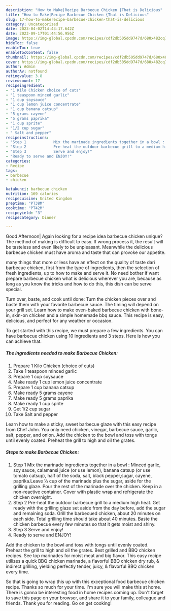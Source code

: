 ```yaml
---
description: "How to Make|Recipe Barbecue Chicken {That is Delicious"
title: "How to Make|Recipe Barbecue Chicken {That is Delicious"
slug: 17-how-to-makerecipe-barbecue-chicken-that-is-delicious
category: Uncategorized
date: 2023-04-02T14:43:17.642Z
date: 2023-09-17T01:44:56.956Z
image: https://img-global.cpcdn.com/recipes/cdf2db505dd9747d/680x482cq70/barbecue-chicken-recipe-main-photo.jpg
hideToc: false
enableToc: true
enableTocContent: false
thumbnail: https://img-global.cpcdn.com/recipes/cdf2db505dd9747d/680x482cq70/barbecue-chicken-recipe-main-photo.jpg
cover: https://img-global.cpcdn.com/recipes/cdf2db505dd9747d/680x482cq70/barbecue-chicken-recipe-main-photo.jpg
author: Admin
authorAv: notfound
ratingvalue: 3.8
reviewcount: 17
recipeingredient:
- "1 Kilo Chicken choice of cuts"
- "1 teaspoon minced garlic"
- "1 cup soysauce"
- "1 cup lemon juice concentrate"
- "1 cup banana catsup"
- "5 grams cayene"
- "5 grams paprika"
- "1 cup sprite"
- "1/2 cup sugar"
- " Salt and pepper"
recipeinstructions:
- "Step 1            Mix the marinade ingredients together in a bowl : Minced garlic, soy sauce, calamansi juice (or use lemon), banana catsup (or use tomato catsup), half of the soda, salt, black pepper,sugar, cayene, paprika.Leave ½ cup of the marinade plus the sugar, aside for the grilling glaze. Pour the rest of the marinade over the chicken. Keep in a non-reactive container. Cover with plastic wrap and refrigerate the chicken overnight."
- "Step 2            Pre-heat the outdoor barbecue grill to a medium high heat. Get ready with the grilling glaze set aside from the day before, add the sugar and remaining soda. Grill the barbecued chicken, about 20 minutes on each side. Total grilling time should take about 40 minutes. Baste the chicken barbecue every few minutes so that it gets moist and shiny."
- "Step 3            Serve and enjoy!"
- "Ready to serve and ENJOY!"
categories:
- Recipe
tags:
- barbecue
- chicken

katakunci: barbecue chicken 
nutrition: 169 calories
recipecuisine: United Kingdom
preptime: "PT38M"
cooktime: "PT42M"
recipeyield: "3"
recipecategory: Dinner

---
```



Good Afternoon| Again looking for a recipe idea barbecue chicken unique? The method of making is difficult to easy. If wrong process it, the result will be tasteless and even likely to be unpleasant. Meanwhile the delicious barbecue chicken must have aroma and taste that can provoke our appetite.






many things that more or less have an effect on the quality of taste dari barbecue chicken, first from the type of ingredients, then the selection of fresh ingredients, up to how to make and serve it. No need bother if want prepare barbecue chicken what is delicious wherever you are, because as long as you know the tricks and how to do this, this dish can be serve special.


Turn over, baste, and cook until done: Turn the chicken pieces over and baste them with your favorite barbecue sauce. The timing will depend on your grill set. Learn how to make oven-baked barbecue chicken with bone-in, skin-on chicken and a simple homemade bbq sauce. This recipe is easy, delicious, and perfect for any weather or occasion.


To get started with this recipe, we must prepare a few ingredients. You can have barbecue chicken using 10 ingredients and 3 steps. Here is how you can achieve that.

<!--inarticleads1-->

##### The ingredients needed to make Barbecue Chicken:

1. Prepare 1 Kilo Chicken (choice of cuts)
1. Take 1 teaspoon minced garlic
1. Prepare 1 cup soysauce
1. Make ready 1 cup lemon juice concentrate
1. Prepare 1 cup banana catsup
1. Make ready 5 grams cayene
1. Make ready 5 grams paprika
1. Make ready 1 cup sprite
1. Get 1/2 cup sugar
1. Take  Salt and pepper


Learn how to make a sticky, sweet barbecue glaze with this easy recipe from Chef John. You only need chicken, vinegar, barbecue sauce, garlic, salt, pepper, and onion. Add the chicken to the bowl and toss with tongs until evenly coated. Preheat the grill to high and oil the grates. 

<!--inarticleads2-->

##### Steps to make Barbecue Chicken:

1. Step 1            Mix the marinade ingredients together in a bowl : Minced garlic, soy sauce, calamansi juice (or use lemon), banana catsup (or use tomato catsup), half of the soda, salt, black pepper,sugar, cayene, paprika.Leave ½ cup of the marinade plus the sugar, aside for the grilling glaze. Pour the rest of the marinade over the chicken. Keep in a non-reactive container. Cover with plastic wrap and refrigerate the chicken overnight.
1. Step 2            Pre-heat the outdoor barbecue grill to a medium high heat. Get ready with the grilling glaze set aside from the day before, add the sugar and remaining soda. Grill the barbecued chicken, about 20 minutes on each side. Total grilling time should take about 40 minutes. Baste the chicken barbecue every few minutes so that it gets moist and shiny.
1. Step 3            Serve and enjoy!
1. Ready to serve and ENJOY!

Add the chicken to the bowl and toss with tongs until evenly coated. Preheat the grill to high and oil the grates. Best grilled and BBQ chicken recipes. See top marinades for moist meat and big flavor. This easy recipe utilizes a quick BBQ chicken marinade, a flavorful BBQ chicken dry rub, &amp; indirect grilling, yielding perfectly tender, juicy, &amp; flavorful BBQ chicken every time. 

So that is going to wrap this up with this exceptional food barbecue chicken recipe. Thanks so much for your time. I'm sure you will make this at home. There is gonna be interesting food in home recipes coming up. Don't forget to save this page on your browser, and share it to your family, colleague and friends. Thank you for reading. Go on get cooking!
